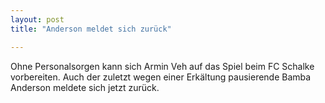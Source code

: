 ```yaml
---
layout: post
title: "Anderson meldet sich zurück"

---
```


Ohne Personalsorgen kann sich Armin Veh auf das Spiel beim FC Schalke vorbereiten. Auch der zuletzt wegen einer Erkältung pausierende Bamba Anderson meldete sich jetzt zurück. 


